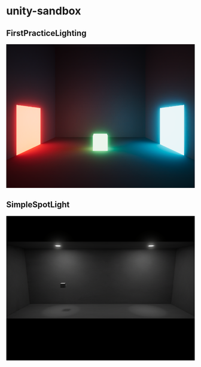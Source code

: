 # unity-sandbox

## FirstPracticeLighting
![](./docs/ss/FirstPracticeLighting.png)

## SimpleSpotLight
![](./docs/ss/SimpleSpotLight.png)
